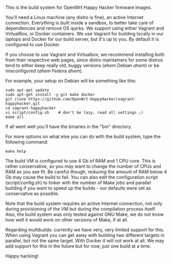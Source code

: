 This is the build system for OpenWrt Happy Hacker firmware images.

You'll need a Linux machine (any distro is fine), an active Internet connection. Everything is built inside a sandbox, to better take care of dependencies and
remove OS quirks. We support using either Vagrant and VirtualBox, or Docker containers. We use Vagrant for building locally in our laptops and Docker for our
build server, but it's up to you. By default it is configured to use Docker.

If you choose to use Vagrant and Virtualbox, we recommend installing both from their respective web pages, since distro maintainers for some distros tend to
either keep really old, buggy versions (*ahem* Debian *ahem*) or be misconfigured (*ahem* Fedora *ahem*).

For example, your setup on Debian will be something like this:

```
sudo apt-get update
sudo apt-get install -y git make docker
git clone https://github.com/OpenWrt-HappyHacker/vagrant-happyhacker.git
cd vagrant-happyhacker
vi script/config.sh    # don't be lazy, read all settings ;)
make all
```

If all went well you'll have the binaries in the "bin" directory.

For more options on what else you can do with the build system, type the following command:

```
make help
```

The build VM is configured to use 4 Gb of RAM and 1 CPU core. This is rather conservative, so you may want to change the number of CPUs and RAM as you see fit.
Be careful though, reducing the amount of RAM below 4 Gb may cause the build to fail. You can also edit the configuration script (script/config.sh) to tinker
with the number of Make jobs and parallel building if you want to speed up the builds - our defaults were set as conservative as possible.

Note that the build system requires an active Internet connection, not only during provisioning of the VM but during the compilation process itself. Also, the
build system was only tested against GNU Make, we do not know how well it would work on other versions of Make, if at all.

Regarding multibuilds: currently we have very, very limited support for this. When using Vagrant you can get away with building two different targets in
parallel, bot not the same target. With Docker it will not work at all. We may add support for this in the future but for now, just one build at a time.

Happy hacking!


